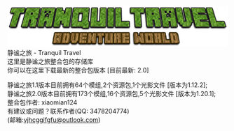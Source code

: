 ![image](logo.png)  
静谧之旅 - Tranquil Travel  
这里是静谧之旅整合包的存储库  
你可以在这里下载最新的整合包版本 [目前最新: 2.0]  
  
静谧之旅1.1版本目前拥有64个模组,2个资源包,1个光影文件 [版本为1.12.2];   
静谧之旅2.0版本目前拥有173个模组,16个资源包,5个光影文件 [版本为1.20.1];   
整合包作者: xiaomian124  
有建议或问题？联系作者(QQ: 3478204774)  
      (邮箱:vjhcggifgfu@outlook.com)
